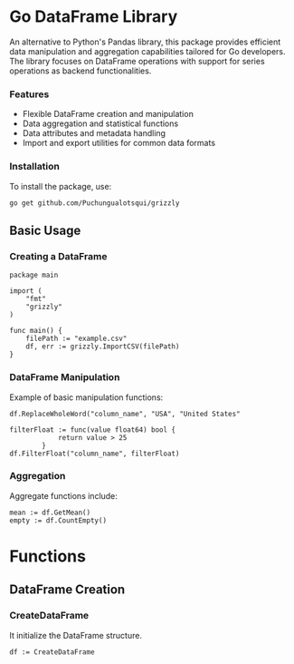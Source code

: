 # Go DataFrame Library
An alternative to Python's Pandas library, this package provides efficient data manipulation and aggregation capabilities tailored for Go developers. The library focuses on DataFrame operations with support for series operations as backend functionalities.

### Features
- Flexible DataFrame creation and manipulation
- Data aggregation and statistical functions
- Data attributes and metadata handling
- Import and export utilities for common data formats
  
### Installation
To install the package, use:
```
go get github.com/Puchungualotsqui/grizzly
```
## Basic Usage
### Creating a DataFrame

```
package main

import (
    "fmt"
    "grizzly"
)

func main() {
    filePath := "example.csv"
    df, err := grizzly.ImportCSV(filePath)
}
```
### DataFrame Manipulation
Example of basic manipulation functions:
```
df.ReplaceWholeWord("column_name", "USA", "United States"

filterFloat := func(value float64) bool {
			return value > 25
		}
df.FilterFloat("column_name", filterFloat)
```
### Aggregation
Aggregate functions include:
```
mean := df.GetMean()
empty := df.CountEmpty()
```

# Functions
## DataFrame Creation
### CreateDataFrame
It initialize the DataFrame structure.
```
df := CreateDataFrame
```
